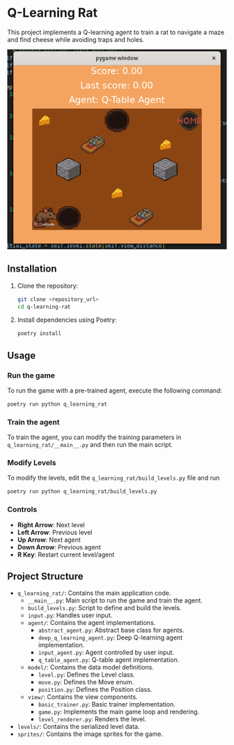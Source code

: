 # Q-Learning Rat

This project implements a Q-learning agent to train a rat to navigate a maze and find cheese while avoiding traps and holes.

![alt text](<Screenshot from 2025-05-31 16-06-25.png>)

## Installation

1.  Clone the repository:

    ```bash
    git clone <repository_url>
    cd q-learning-rat
    ```

2.  Install dependencies using Poetry:

    ```bash
    poetry install
    ```

## Usage

### Run the game

To run the game with a pre-trained agent, execute the following command:

```bash
poetry run python q_learning_rat
```

### Train the agent

To train the agent, you can modify the training parameters in `q_learning_rat/__main__.py` and then run the main script.

### Modify Levels

To modify the levels, edit the `q_learning_rat/build_levels.py` file
and run
```bash
poetry run python q_learning_rat/build_levels.py
```

### Controls

*   **Right Arrow**: Next level
*   **Left Arrow**: Previous level
*   **Up Arrow**: Next agent
*   **Down Arrow**: Previous agent
*   **R Key**: Restart current level/agent

## Project Structure

*   `q_learning_rat/`: Contains the main application code.
    *   `__main__.py`: Main script to run the game and train the agent.
    *   `build_levels.py`: Script to define and build the levels.
    *   `input.py`: Handles user input.
    *   `agent/`: Contains the agent implementations.
        *   `abstract_agent.py`: Abstract base class for agents.
        *   `deep_q_learning_agent.py`: Deep Q-learning agent implementation.
        *   `input_agent.py`: Agent controlled by user input.
        *   `q_table_agent.py`: Q-table agent implementation.
    *   `model/`: Contains the data model definitions.
        *   `level.py`: Defines the Level class.
        *   `move.py`: Defines the Move enum.
        *   `position.py`: Defines the Position class.
    *   `view/`: Contains the view components.
        *   `basic_trainer.py`: Basic trainer implementation.
        *   `game.py`: Implements the main game loop and rendering.
        *   `level_renderer.py`: Renders the level.
*   `levels/`: Contains the serialized level data.
*   `sprites/`: Contains the image sprites for the game.
